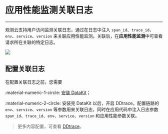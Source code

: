 # 应用性能监测关联日志
---


观测云支持用户访问监测关联日志，通过在日志中注入 `span_id`、`trace_id`、`env`、`service`、`version` 来关联应用性能监测。关联后，在**应用性能监测**中可查看请求所在关联的特定日志。

![](../../img/13.apm_log.png)

## 配置关联日志

在配置关联日志之前，您需要

:material-numeric-1-circle: [安装 DataKit](../../../datakit/datakit-install.md)；

:material-numeric-2-circle: 安装完 DataKit 以后，开启 DDtrace，配置链路的 `env`、`service`、`version` 等参数用来关联日志，同时在应用代码中注入日志参数 `span_id`、`trace_id`、`env`、`service`、`version` 和应用性能参数关联。

> 更多内容配置，可查看 [DDtrace](../../../integrations/ddtrace.md)。
